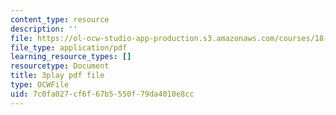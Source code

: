 ```yaml
---
content_type: resource
description: ''
file: https://ol-ocw-studio-app-production.s3.amazonaws.com/courses/18-01sc-single-variable-calculus-fall-2010/7c0fa027cf6f67b5550f79da4010e8cc_9v25gg2qJYE.pdf
file_type: application/pdf
learning_resource_types: []
resourcetype: Document
title: 3play pdf file
type: OCWFile
uid: 7c0fa027-cf6f-67b5-550f-79da4010e8cc
---
```

